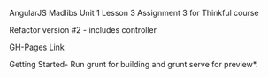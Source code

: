 AngularJS Madlibs
Unit 1 Lesson 3 Assignment 3 for Thinkful course

Refactor version #2 - includes controller

[GH-Pages Link](http://james89.github.io/Madlibs/)

Getting Started-
Run grunt for building and grunt serve for preview*.